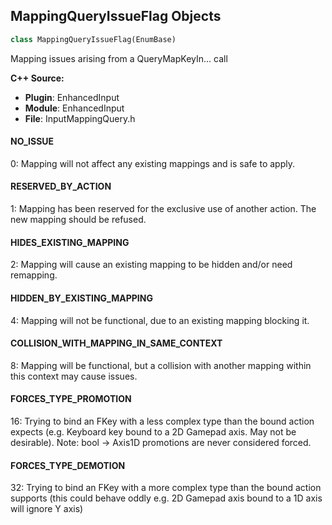 ## MappingQueryIssueFlag Objects

```python
class MappingQueryIssueFlag(EnumBase)
```

Mapping issues arising from a QueryMapKeyIn... call

**C++ Source:**

- **Plugin**: EnhancedInput
- **Module**: EnhancedInput
- **File**: InputMappingQuery.h

<a id="unreal.MappingQueryIssueFlag.NO_ISSUE"></a>

#### NO_ISSUE

0: Mapping will not affect any existing mappings and is safe to apply.

<a id="unreal.MappingQueryIssueFlag.RESERVED_BY_ACTION"></a>

#### RESERVED_BY_ACTION

1: Mapping has been reserved for the exclusive use of another action. The new mapping should be refused.

<a id="unreal.MappingQueryIssueFlag.HIDES_EXISTING_MAPPING"></a>

#### HIDES_EXISTING_MAPPING

2: Mapping will cause an existing mapping to be hidden and/or need remapping.

<a id="unreal.MappingQueryIssueFlag.HIDDEN_BY_EXISTING_MAPPING"></a>

#### HIDDEN_BY_EXISTING_MAPPING

4: Mapping will not be functional, due to an existing mapping blocking it.

<a id="unreal.MappingQueryIssueFlag.COLLISION_WITH_MAPPING_IN_SAME_CONTEXT"></a>

#### COLLISION_WITH_MAPPING_IN_SAME_CONTEXT

8: Mapping will be functional, but a collision with another mapping within this context may cause issues.

<a id="unreal.MappingQueryIssueFlag.FORCES_TYPE_PROMOTION"></a>

#### FORCES_TYPE_PROMOTION

16: Trying to bind an FKey with a less complex type than the bound action expects (e.g. Keyboard key bound to a 2D Gamepad axis. May not be desirable). Note: bool -> Axis1D promotions are never considered forced.

<a id="unreal.MappingQueryIssueFlag.FORCES_TYPE_DEMOTION"></a>

#### FORCES_TYPE_DEMOTION

32: Trying to bind an FKey with a more complex type than the bound action supports (this could behave oddly e.g. 2D Gamepad axis bound to a 1D axis will ignore Y axis)

<a id="unreal.PlayerMappableKeySettingBehaviors"></a>